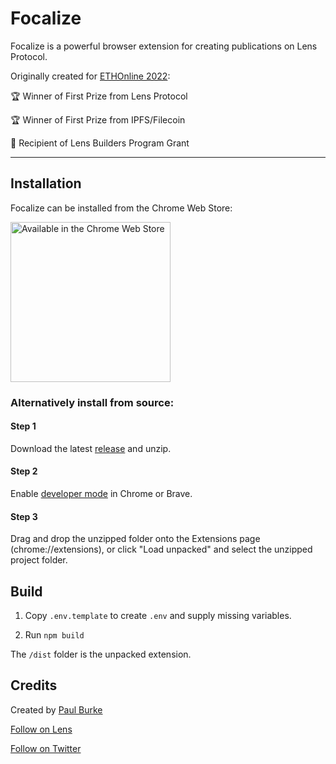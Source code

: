 # Focalize

Focalize is a powerful browser extension for creating publications on Lens Protocol.

Originally created for [ETHOnline 2022](https://ethglobal.com/showcase/focalize-9vo88):

🏆 Winner of First Prize from Lens Protocol

🏆 Winner of First Prize from IPFS/Filecoin

🌿 Recipient of Lens Builders Program Grant

---

## Installation

Focalize can be installed from the Chrome Web Store:

<a href="https://chrome.google.com/webstore/detail/focalize/iebmcaohopockfafpfoeoaopihocflci" target="_blank" rel="noreferrer">
    <img alt="Available in the Chrome Web Store" src="https://storage.googleapis.com/web-dev-uploads/image/WlD8wC6g8khYWPJUsQceQkhXSlv1/HRs9MPufa1J1h5glNhut.png" width="256">
</a>

### Alternatively install from source:

#### Step 1

Download the latest [release](https://github.com/FocalizeApp/focalize-extension/releases/latest) and unzip.

#### Step 2

Enable [developer mode](https://developer.chrome.com/docs/extensions/mv2/faq/#faq-dev-01) in Chrome or Brave.

#### Step 3

Drag and drop the unzipped folder onto the Extensions page (chrome://extensions), or click "Load unpacked" and select the unzipped project folder.

## Build

1. Copy `.env.template` to create `.env` and supply missing variables.

2. Run `npm build`

The `/dist` folder is the unpacked extension.

## Credits

Created by [Paul Burke](https://paulburke.co)

[Follow on Lens](https://hey.xyz/u/paulburke)

[Follow on Twitter](https://twitter.com/FocalizeExt)
